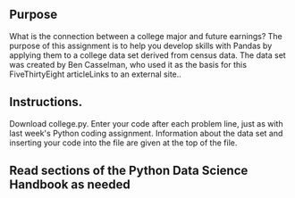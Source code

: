 ## Purpose
What is the connection between a college major and future earnings?  The purpose of this assignment is to help you develop skills with Pandas by applying them to a college data set derived from census data.  The data set was created by Ben Casselman, who used it as the basis for this FiveThirtyEight articleLinks to an external site..

## Instructions.  
Download college.py.   Enter your code after each problem line, just as with last week's Python coding assignment.  Information about the data set and inserting your code into the file are given at the top of the file. 

## Read sections of the Python Data Science Handbook as needed
